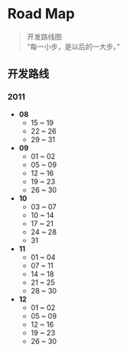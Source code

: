 Road Map
========
> 开发路线图 <br />
> “每一小步，是以后的一大步。”

## 开发路线 ##
### __2011__ ###
* __08__
    * 15 ~ 19
    * 22 ~ 26
    * 29 ~ 31
* __09__
    * 01 ~ 02
    * 05 ~ 09
    * 12 ~ 16
    * 19 ~ 23
    * 26 ~ 30
* __10__
    * 03 ~ 07
    * 10 ~ 14
    * 17 ~ 21
    * 24 ~ 28
    * 31
* __11__
    * 01 ~ 04
    * 07 ~ 11
    * 14 ~ 18
    * 21 ~ 25
    * 28 ~ 30
* __12__
    * 01 ~ 02
    * 05 ~ 09
    * 12 ~ 16
    * 19 ~ 23
    * 26 ~ 30
